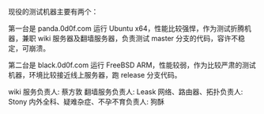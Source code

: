 

现役的测试机器主要有两个：

第一台是 panda.0d0f.com 运行 Ubuntu x64，性能比较强悍，作为测试折腾机器，兼职 wiki 服务器及翻墙服务器，负责测试 master 分支的代码，容许不稳定，可崩溃。

第二台是 black.0d0f.com 运行 FreeBSD ARM，性能较弱，作为比较严肃的测试机器，环境比较接近线上服务器，跑 release 分支代码。

wiki 服务负责人: 蔡方敦
翻墙服务负责人: Leask
网络、路由器、拓扑负责人: Stony
内外全科、疑难杂症、不孕不育负责人: 狗酥
